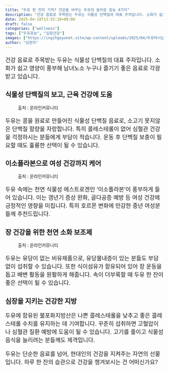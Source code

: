 ```yaml
---
title: "두유 한 잔의 기적? 건강을 바꾸는 두유의 놀라운 효능 4가지"
description: "건강 음료로 주목받는 두유는 식물성 단백질의 대표 주자입니다. 소화가 쉽고 영양이 풍부해 남녀노소 누구나 즐기기 좋은 음료로 각광받고 있습니다."
date: 2025-04-18T13:55:28+09:00
draft: false
categories: ["wellness"]
tags: ["두유효능", "심장건강"]
images: ["https://ingihgoyonet.site/wp-content/uploads/2025/04/두유마시는여성-1024x683.png", "https://ingihgoyonet.site/wp-content/uploads/2025/04/두유-2-1024x683.jpg", "https://ingihgoyonet.site/wp-content/uploads/2025/04/두유먹는-1024x683.png"]
author: "김현지"
---
```


<p style="font-size:18px">건강 음료로 주목받는 두유는 식물성 단백질의 대표 주자입니다. 소화가 쉽고 영양이 풍부해 남녀노소 누구나 즐기기 좋은 음료로 각광받고 있습니다.</p> <h2 >식물성 단백질의 보고, 근육 건강에 도움</h2> <figure ><img src="https://ingihgoyonet.site/wp-content/uploads/2025/04/두유마시는여성-1024x683.png" alt="" /><figcaption >출처 : 온라인커뮤니티</figcaption></figure> <p style="font-size:18px">두유는 콩을 원료로 만들어진 식물성 단백질 음료로, 소고기 못지않은 단백질 함량을 자랑합니다. 특히 콜레스테롤이 없어 심혈관 건강을 걱정하시는 분들에게 부담이 적습니다. 운동 후 단백질 보충이 필요할 때도 훌륭한 선택이 될 수 있습니다.</p> <h2 >이소플라본으로 여성 건강까지 케어</h2> <figure ><img src="https://ingihgoyonet.site/wp-content/uploads/2025/04/두유-2-1024x683.jpg" alt="" style="aspect-ratio:16/9;object-fit:cover"/><figcaption >출처 : 온라인커뮤니티</figcaption></figure> <p style="font-size:18px">두유 속에는 천연 식물성 에스트로겐인 ‘이소플라본’이 풍부하게 들어 있습니다. 이는 갱년기 증상 완화, 골다공증 예방 등 여성 건강에 긍정적인 영향을 미칩니다. 특히 호르몬 변화에 민감한 중년 여성분들께 추천드립니다.</p> <h2 >장 건강을 위한 천연 소화 보조제</h2> <figure ><img src="https://ingihgoyonet.site/wp-content/uploads/2025/04/두유먹는-1024x683.png" alt="" style="aspect-ratio:16/9;object-fit:cover"/><figcaption >출처 : 온라인커뮤니티</figcaption></figure> <p style="font-size:18px">두유는 유당이 없는 비유제품으로, 유당불내증이 있는 분들도 부담 없이 섭취할 수 있습니다. 또한 식이섬유가 함유되어 있어 장 운동을 돕고 배변 활동을 원활하게 해줍니다. 속이 더부룩할 때 두유 한 잔이 좋은 선택이 될 수 있습니다.</p> <h2 >심장을 지키는 건강한 지방</h2> <p style="font-size:18px">두유에 함유된 불포화지방산은 나쁜 콜레스테롤을 낮추고 좋은 콜레스테롤 수치를 유지하는 데 기여합니다. 꾸준히 섭취하면 고혈압이나 심혈관 질환 예방에 도움이 될 수 있습니다. 고기를 줄이고 식물성 음식을 늘리려는 분들께도 제격입니다.</p> <p style="font-size:18px">두유는 단순한 음료를 넘어, 현대인의 건강을 지켜주는 자연의 선물입니다. 하루 한 잔의 습관으로 건강을 챙겨보시는 건 어떠신가요?</p>